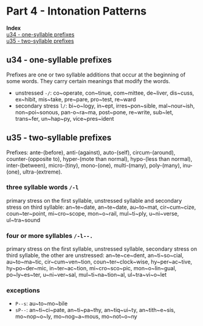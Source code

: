 # Part 4 - Intonation Patterns

**Index**  
[u34 - one-syllable prefixes](#u34---one-syllable-prefixes)  
[u35 - two-syllable prefixes](#u35---two-syllable-prefixes)  


## u34 - one-syllable prefixes
Prefixes are one or two syllable additions that occur at the beginning of some words. They carry certain meanings that modify the words.
- unstressed `-/`: co~operate, con~tinue, com~mittee, de~liver, dis~cuss, ex~hibit, mis~take, pre~pare, pro~test, re~ward
- secondary stress `l/`: bi~o~logy, in~ept, irres~pon~sible, mal~nour~ish, non~poi~sonous, pan-o~ra~ma, post~pone, re~write, sub~let, trans~fer, un~hap~py, vice~pres~ident

## u35 - two-syllable prefixes
Prefixes: ante-(before), anti-(against), auto-(self), circum-(around), counter-(opposite to), hyper-(mote than normal), hypo-(less than normal), inter-(between), micro-(tiny), mono-(one), multi-(many), poly-(many), inu-(one), ultra-(extreme).

### three syllable words `/-l`
primary stress on the first syllable, unstressed syllable and secondary stress on third syllable: an~te~date, an~te~date, au~to~mat, cir~cum~cize, coun~ter~point, mi~cro~scope, mon~o~rail, mul~ti~ply, u~ni~verse, ul~tra~sound

### four or more syllables `/-l--.`
primary stress on the first syllable, unstressed syllable, secondary stress on third syllable, the other are unstressed: an~te~ce~dent, an~ti~so~cial, au~to~ma~tic, cir~cum~ven~tion, coun~ter~clock~wise, hy~per~ac~tive, hy~po~der~mic, in~ter~ac~tion, mi~cro~sco~pic, mon~o~lin~gual, po~ly~es~ter, u~ni~ver~sal, mul~ti~na~tion~al, ul~tra~vi~o~let

### exceptions
- `P--s`: au~to~mo~bile
- `sP--`: an~ti~ci~pate, an~ti~pa~thy, an~tiq~ui~ty, an~tith~e~sis, mo~nop~o~ly, mo~nog~a~mous, mo~not~o~ny
